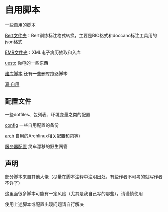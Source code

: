 # 自用脚本

一些自用的脚本

[Bert文件夹](Bert)：Bert训练标注格式转换，主要是BIO格式和doccano标注工具用的json格式

[EMR文件夹](EMR)：XML电子病历抽取和入库

[uestc](uestc) 你电的一些东西

[建库脚本](CreateDatabase) ~~还有一些删库跑路脚本~~

[真·自用](my_scripts)

## 配置文件

一些dotfiles、包列表、环境变量之类的配置

[config](config) 一些自用配置的备份

[arch](arch) 自用的Archlinux相关配置和包等)

[服务器配置](Server) 灵车漂移的野生网管

## 声明

部分脚本来自其他大佬（尽量在脚本注释中注明出处，有些作者不可考的就写作者不详了）

这里面很多脚本可能有一定风险（尤其是我自己写的那些），请谨慎使用

使用上述脚本或配置出现问题请自行解决
